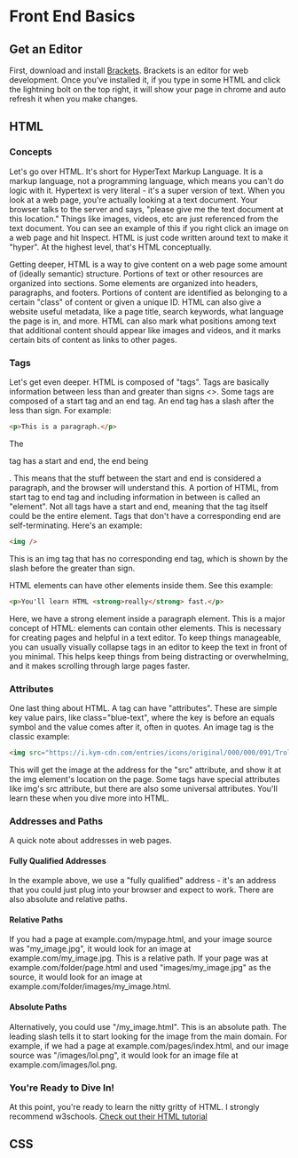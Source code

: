 # Front End Basics

## Get an Editor
First, download and install [Brackets](https://brackets.io). Brackets is an editor for web development. Once you've installed it, if you type in some HTML and click the lightning bolt on the top right, it will show your page in chrome and auto refresh it when you make changes.


## HTML

### Concepts
Let's go over HTML. It's short for HyperText Markup Language. It is a markup language, not a programming language, which means you can't do logic with it. Hypertext is very literal - it's a super version of text. When you look at a web page, you're actually looking at a text document. Your browser talks to the server and says, "please give me the text document at this location." Things like images, videos, etc are just referenced from the text document. You can see an example of this if you right click an image on a web page and hit Inspect. HTML is just code written around text to make it "hyper". At the highest level, that's HTML conceptually.

Getting deeper, HTML is a way to give content on a web page some amount of (ideally semantic) structure. Portions of text or other resources are organized into sections. Some elements are organized into headers, paragraphs, and footers. Portions of content are identified as belonging to a certain "class" of content or given a unique ID. HTML can also give a website useful metadata, like a page title, search keywords, what language the page is in, and more. HTML can also mark what positions among text that additional content should appear like images and videos, and it marks certain bits of content as links to other pages.

### Tags
Let's get even deeper. HTML is composed of "tags". Tags are basically information between less than and greater than signs <>. Some tags are composed of a start tag and an end tag. An end tag has a slash after the less than sign. For example:

```html
<p>This is a paragraph.</p>
```

The <p> tag has a start and end, the end being </p>. This means that the stuff between the start and end is considered a paragraph, and the browser will understand this. A portion of HTML, from start tag to end tag and including information in between is called an "element". Not all tags have a start and end, meaning that the tag itself could be the entire element. Tags that don't have a corresponding end are self-terminating. Here's an example:

```html
<img />
```

This is an img tag that has no corresponding end tag, which is shown by the slash before the greater than sign.

HTML elements can have other elements inside them. See this example:

```html
<p>You'll learn HTML <strong>really</strong> fast.</p>
```

Here, we have a strong element inside a paragraph element. This is a major concept of HTML: elements can contain other elements. This is necessary for creating pages and helpful in a text editor. To keep things manageable, you can usually visually collapse tags in an editor to keep the text in front of you minimal. This helps keep things from being distracting or overwhelming, and it makes scrolling through large pages faster.

### Attributes
One last thing about HTML. A tag can have "attributes". These are simple key value pairs, like class="blue-text", where the key is before an equals symbol and the value comes after it, often in quotes. An image tag is the classic example:

```html
<img src="https://i.kym-cdn.com/entries/icons/original/000/000/091/TrollFace.jpg" />
```

This will get the image at the address for the "src" attribute, and show it at the img element's location on the page. Some tags have special attributes like img's src attribute, but there are also some universal attributes. You'll learn these when you dive more into HTML.

### Addresses and Paths
A quick note about addresses in web pages.

#### Fully Qualified Addresses
In the example above, we use a "fully qualified" address - it's an address that you could just plug into your browser and expect to work. There are also absolute and relative paths.

#### Relative Paths
If you had a page at example.com/mypage.html, and your image source was "my_image.jpg", it would look for an image at example.com/my_image.jpg. This is a relative path. If your page was at example.com/folder/page.html and used "images/my_image.jpg" as the source, it would look for an image at example.com/folder/images/my_image.html.

#### Absolute Paths
Alternatively, you could use "/my_image.html". This is an absolute path. The leading slash tells it to start looking for the image from the main domain. For example, if we had a page at example.com/pages/index.html, and our image source was "/images/lol.png", it would look for an image file at example.com/images/lol.png.

### You're Ready to Dive In!
At this point, you're ready to learn the nitty gritty of HTML. I strongly recommend w3schools. [Check out their HTML tutorial](https://www.w3schools.com/html/)

## CSS
